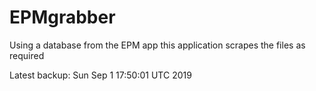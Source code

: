 # EPMgrabber
Using a database from the EPM app this application scrapes the files as required


Latest backup: Sun Sep 1 17:50:01 UTC 2019
